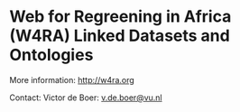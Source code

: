 
# Web for Regreening in Africa (W4RA) Linked Datasets and Ontologies

More information: http://w4ra.org

Contact: Victor de Boer: v.de.boer@vu.nl


